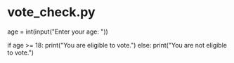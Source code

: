 # vote_check.py

age = int(input("Enter your age: "))

if age >= 18:
    print("You are eligible to vote.")
else:
    print("You are not eligible to vote.")
